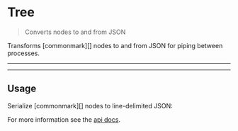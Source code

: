 # Tree

<? @include readme/badges.md ?>

> Converts nodes to and from JSON

Transforms [commonmark][] nodes to and from JSON for piping between processes.

<? @include {=readme} install.md ?>

***
<!-- @toc -->
***

## Usage

Serialize [commonmark][] nodes to line-delimited JSON:

<? @source {javascript=s/\.\.\/index/mkast/gm} usage.js ?>

For more information see the [api docs](#api).

<? @exec mkapi index.js --title=API --level=2 ?>
<? @include {=readme} license.md links.md ?>
